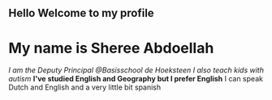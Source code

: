 ## Hello Welcome to my profile
# My name is Sheree Abdoellah
_I am the Deputy Principal @Basisschool de Hoeksteen_
*I also teach kids with autism*
**I've studied English and Geography but I prefer English**
I can speak Dutch and English and a very little bit spanish

